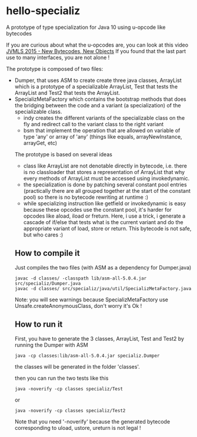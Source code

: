 # hello-specializ
A prototype of type specialization for Java 10 using u-opcode like bytecodes

If you are curious about what the u-opcodes are, you can look at this video
  [JVMLS 2015 - New Bytecodes, New Objects](https://www.youtube.com/watch?v=SPhJs4KpJBM)
If you found that the last part use to many interfaces, you are not alone !

The prototype is composed of two files:
 - Dumper, that uses ASM to create create three java classes,
   ArrayList which is a prototype of a specializable ArrayList, Test that tests the ArrayList<Object>
   and Test2 that tests the ArrayList<long>.
 - SpecializMetaFactory which contains the bootstrap methods that does the bridging between the code
   and a variant (a specialization) of the specializable class.
   - indy creates the different variants of the specializable class on the fly and redirect call
     to the variant class to the right variant
   - bsm that implement the operation that are allowed on variable of type 'any' or array of 'any'
     (things like equals, arrayNewInstance, arrayGet, etc)
     
The prototype is based on several ideas
  - class like ArrayList<int> are not denotable directly in bytecode, i.e. there is no classloader
    that stores a representation of ArrayList<int> that why every methods of ArrayList<int>
    must be accessed using invokedynamic.
  - the specialization is done by patching several constant pool entries (practically there are all
    grouped together at the start of the constant pool) so there is no bytecode rewriting at runtime :)
  - while specializing instruction like getfield or invokedynamic is easy because these opcodes
    use the constant pool, it's harder for opcodes like aload, iload or freturn.
    Here, i use a trick, i generate a cascade of if/else that tests what is the current variant
    and do the appropriate variant of load, store or return. This bytecode is not safe, but who cares :)



## How to compile it
Just compiles the two files (with ASM as a dependency for Dumper.java)
```
javac -d classes/ -classpath lib/asm-all-5.0.4.jar src/specializ/Dumper.java 
javac -d classes/ src/specializ/java/util/SpecializMetaFactory.java
```
Note: you will see warnings because SpecializMetaFactory use Unsafe.createAnonymousClass,
don't worry it's Ok !

## How to run it
First, you have to generate the 3 classes, ArrayList, Test and Test2 by running the Dumper with ASM

```
java -cp classes:lib/asm-all-5.0.4.jar specializ.Dumper
``` 
the classes will be generated in the folder 'classes'.

then you can run the two tests like this
```
java -noverify -cp classes specializ/Test
```
or
```
java -noverify -cp classes specializ/Test2
```

Note that you need '-noverify' because the generated bytecode corresponding to uload, ustore, ureturn is not legal !
